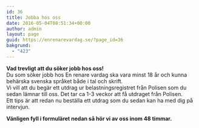 ```yaml
---
id: 36
title: Jobba hos oss
date: 2016-05-04T08:51:34+00:00
author: admin
layout: page
guid: https://enrenarevardag.se/?page_id=36
bakgrund:
  - "423"
---
```

**Vad trevligt att du söker jobb hos oss!**  
Du som söker jobb hos En renare vardag ska vara minst 18 år och kunna behärska svenska språket både i tal och skrift.  
Vi vill att du begär ett utdrag ur belastningsregistret från Polisen som du sedan lämnar till oss. Det tar ca 1-3 veckor att få utdraget från Polisen.  
Ett tips är att redan nu beställa ett utdrag som du sedan kan ha med dig på intervjun.

**Vänligen fyll i formuläret nedan så hör vi av oss inom 48 timmar.**

<div role="form" class="wpcf7" id="wpcf7-f229-o7" lang="sv-SE" dir="ltr">
  <div class="screen-reader-response">
  </div>
</div>